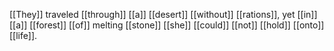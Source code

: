 [[They]] traveled [[through]] [[a]] [[desert]] [[without]] [[rations]], yet [[in]] [[a]] [[forest]] [[of]] melting [[stone]] [[she]] [[could]] [[not]] [[hold]] [[onto]] [[life]].